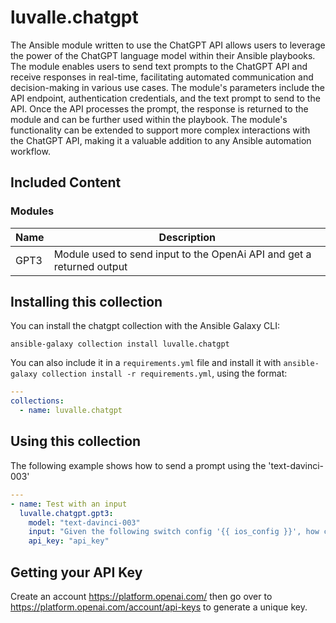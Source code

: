 # luvalle.chatgpt
The Ansible module written to use the ChatGPT API allows users to leverage the power of the ChatGPT language model within their Ansible playbooks. The module enables users to send text prompts to the ChatGPT API and receive responses in real-time, facilitating automated communication and decision-making in various use cases. The module's parameters include the API endpoint, authentication credentials, and the text prompt to send to the API. Once the API processes the prompt, the response is returned to the module and can be further used within the playbook. The module's functionality can be extended to support more complex interactions with the ChatGPT API, making it a valuable addition to any Ansible automation workflow.

## Included Content
### Modules
Name | Description
--- | ---
GPT3 | Module used to send input to the OpenAi API and get a returned output

## Installing this collection

You can install the chatgpt collection with the Ansible Galaxy CLI:

    ansible-galaxy collection install luvalle.chatgpt

You can also include it in a `requirements.yml` file and install it with `ansible-galaxy collection install -r requirements.yml`, using the format:

```yaml
---
collections:
  - name: luvalle.chatgpt
```
## Using this collection

The following example shows how to send a prompt using the 'text-davinci-003'

```yaml
---
- name: Test with an input
  luvalle.chatgpt.gpt3:
    model: "text-davinci-003"
    input: "Given the following switch config '{{ ios_config }}', how can this device be made safer?"
    api_key: "api_key"
```
## Getting your API Key
Create an account https://platform.openai.com/ then go over to https://platform.openai.com/account/api-keys to generate a unique key.
